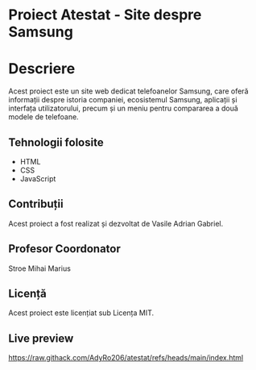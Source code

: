 # Proiect Atestat - Site despre Samsung

# Descriere
Acest proiect este un site web dedicat telefoanelor Samsung, care oferă informații despre istoria companiei, ecosistemul Samsung, aplicații și interfața utilizatorului, precum și un meniu pentru compararea a două modele de telefoane.

## Tehnologii folosite
- HTML
- CSS
- JavaScript

## Contribuții
Acest proiect a fost realizat și dezvoltat de Vasile Adrian Gabriel.

## Profesor Coordonator
Stroe Mihai Marius

## Licență
Acest proiect este licențiat sub Licența MIT.

## Live preview
https://raw.githack.com/AdyRo206/atestat/refs/heads/main/index.html

